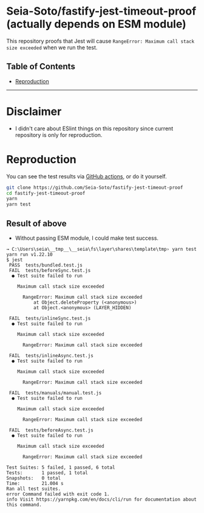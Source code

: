 # Seia-Soto/fastify-jest-timeout-proof (actually depends on ESM module)

This repository proofs that Jest will cause `RangeError: Maximum call stack size exceeded` when we run the test.

## Table of Contents

- [Reproduction](#reproduction)

----

# Disclaimer

- I didn't care about ESlint things on this repository since current repository is only for reproduction.

# Reproduction

You can see the test results via [GitHub actions](https://github.com/Seia-Soto/fastify-jest-timeout-proof/actions), or do it yourself.

```sh
git clone https://github.com/Seia-Soto/fastify-jest-timeout-proof
cd fastify-jest-timeout-proof
yarn
yarn test
```

## Result of above

- Without passing ESM module, I could make test success.

```
→ C:\Users\seia\__tmp__\__seia\fs\layer\shares\template\tmp› yarn test
yarn run v1.22.10
$ jest
 PASS  tests/bundled.test.js       
 FAIL  tests/beforeSync.test.js
  ● Test suite failed to run

    Maximum call stack size exceeded

      RangeError: Maximum call stack size exceeded
          at Object.deleteProperty (<anonymous>)
          at Object.<anonymous> (LAYER_HIDDEN)

 FAIL  tests/inlineSync.test.js
  ● Test suite failed to run

    Maximum call stack size exceeded

      RangeError: Maximum call stack size exceeded

 FAIL  tests/inlineAsync.test.js
  ● Test suite failed to run

    Maximum call stack size exceeded

      RangeError: Maximum call stack size exceeded

 FAIL  tests/manuals/manual.test.js
  ● Test suite failed to run

    Maximum call stack size exceeded

      RangeError: Maximum call stack size exceeded

 FAIL  tests/beforeAsync.test.js
  ● Test suite failed to run

    Maximum call stack size exceeded

      RangeError: Maximum call stack size exceeded

Test Suites: 5 failed, 1 passed, 6 total
Tests:       1 passed, 1 total
Snapshots:   0 total
Time:        21.004 s
Ran all test suites.
error Command failed with exit code 1.
info Visit https://yarnpkg.com/en/docs/cli/run for documentation about this command.
```
